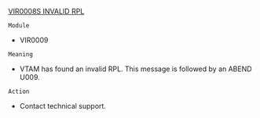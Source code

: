 [VIR0008S INVALID RPL](https://virtel.readthedocs.io/en/latest/manuals/virtel/Virtel459MG/messages.html?highlight=VIR0008S#VIR0008S)

`Module`
- 	VIR0009

`Meaning`
- VTAM has found an invalid RPL. This message is followed by an ABEND U009.

`Action`
- Contact technical support.

